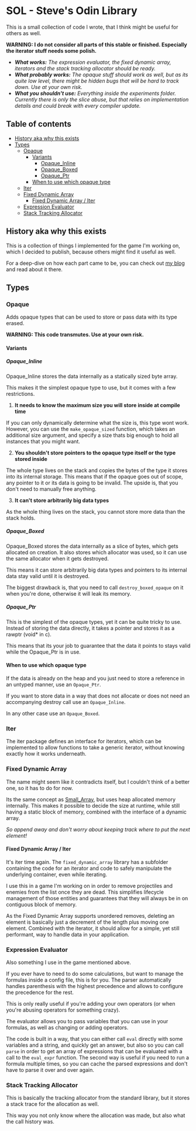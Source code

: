 # SOL - Steve's Odin Library

This is a small collection of code I wrote, that I think might
be useful for others as well.

**WARNING: I do not consider all parts of this stable or finished. Especially the iterator stuff needs some polish.**

- _**What works:** The expression evaluator, the fixed dynamic array, iterators and the stack tracking allocator should be ready._
- _**What probably works:** The opaque stuff should work as well, but as its quite low level, there might be hidden bugs that will be hard to track down. Use at your own risk._
- _**What you shouldn't use:** Everything inside the experiments folder. Currently there is only the slice abuse, but that relies on implementation details and could break with every compiler update._

<!-- omit in toc -->
## Table of contents
- [History aka why this exists](#history-aka-why-this-exists)
- [Types](#types)
  - [Opaque](#opaque)
    - [Variants](#variants)
      - [Opaque\_Inline](#opaque_inline)
      - [Opaque\_Boxed](#opaque_boxed)
      - [Opaque\_Ptr](#opaque_ptr)
    - [When to use which opaque type](#when-to-use-which-opaque-type)
  - [Iter](#iter)
  - [Fixed Dynamic Array](#fixed-dynamic-array)
    - [Fixed Dynamic Array / Iter](#fixed-dynamic-array--iter)
  - [Expression Evaluator](#expression-evaluator)
  - [Stack Tracking Allocator](#stack-tracking-allocator)

## History aka why this exists

This is a collection of things I implemented for the game I'm working on,
which I decided to publish, because others might find it useful as well.

For a deep-dive on how each part came to be, you can check out
[my blog](https://blog.hardliner.codes/posts/01-my-odin-library)
and read about it there.

## Types
### Opaque
Adds opaque types that can be used to store or pass data with its type erased.

**WARNING: This code transmutes. Use at your own risk.**

#### Variants
##### Opaque_Inline
Opaque_Inline stores the data internally as a statically sized byte array.

This makes it the simplest opaque type to use, but it comes with a few restrictions.

1) **It needs to know the maximum size you will store inside at compile time**

If you can only dynamically determine what the size is, this type wont work.
However, you can use the `make_opaque_sized` function, which takes an additional size argument,
and specify a size thats big enough to hold all instances that you might want.

2) **You shouldn't store pointers to the opaque type itself or the type stored inside**

The whole type lives on the stack and copies the bytes of the type it stores into its
internal storage. This means that if the opaque goes out of scope, any pointer to it
or its data is going to be invalid. The upside is, that you don't need to manually free anything.

3) **It can't store arbitrarily big data types**

As the whole thing lives on the stack, you cannot store more data than the stack holds.

##### Opaque_Boxed
Opaque_Boxed stores the data internally as a slice of bytes, which gets allocated on creation.
It also stores which allocator was used, so it can use the same allocator when it gets destroyed.

This means it can store arbitrarily big data types and pointers to its internal data stay
valid until it is destroyed.

The biggest drawback is, that you need to call `destroy_boxed_opaque` on it when you're done,
otherwise it will leak its memory.

##### Opaque_Ptr
This is the simplest of the opaque types, yet it can be quite tricky to use.
Instead of storing the data directly, it takes a pointer and stores it as a rawptr (void* in c).

This means that its your job to guarantee that the data it points to stays valid while the
Opaque_Ptr is in use.

#### When to use which opaque type

If the data is already on the heap and you just need to store a reference in an untyped manner,
use an `Opaque_Ptr`.

If you want to store data in a way that does not allocate or does not need an accompanying destroy call
use an `Opaque_Inline`.

In any other case use an `Opaque_Boxed`.

### Iter
The iter package defines an interface for iterators,
which can be implemented to allow functions to take a generic iterator,
without knowing exactly how it works underneath.

### Fixed Dynamic Array
The name might seem like it contradicts itself,
but I couldn't think of a better one, so it has to do for now.

Its the same concept as [Small_Array](https://pkg.odin-lang.org/core/container/small_array/),
but uses heap allocated memory internally.
This makes it possible to decide the size at runtime,
while still having a static block of memory,
combined with the interface of a dynamic array.

_So append away and don't worry about keeping track where to put the next element!_

#### Fixed Dynamic Array / Iter
It's iter time again. The `fixed_dynamic_array` library has a subfolder containing
the code for an iterator and code to safely manipulate the underlying container,
even while iterating.

I use this in a game I'm working on in order to remove projectiles and enemies
from the list once they are dead. This simplifies lifecycle management of those
entities and guarantees that they will always be in on contiguous block of memory.

As the Fixed Dynamic Array supports unordered removes, deleting an element is
basically just a decrement of the length plus moving one element.
Combined with the iterator, it should allow for a simple, yet still performant,
way to handle data in your application.

### Expression Evaluator
Also something I use in the game mentioned above.

If you ever have to need to do some calculations, but want to manage the formulas
inside a config file, this is for you. The parser automatically handles parenthesis
with the highest precedence and allows to configure the precedence for the rest.

This is only really useful if you're adding your own operators
(or when you're abusing operators for something crazy).

The evaluator allows you to pass variables that you can use in your formulas,
as well as changing or adding operators.

The code is built in a way, that you can either call `eval` directly with
some variables and a string, and quickly get an answer, but also so you
can call `parse` in order to get an array of expressions that can be evaluated
with a call to the `eval_expr` function. The second way is useful if you need to run
a formula multiple times, so you can cache the parsed expressions and
don't have to parse it over and over again.

### Stack Tracking Allocator
This is basically the tracking allocator from the standard library,
but it stores a stack trace for the allocation as well.

This way you not only know where the allocation was made,
but also what the call history was.